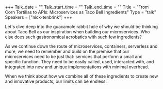 +++
Talk_date = ""
Talk_start_time = ""
Talk_end_time = ""
Title = "From Corn Tortillas to APIs: Microservices as Taco Bell Ingredients"
Type = "talk"
Speakers = ["nick-tenbrink"]
+++

Let's dive deep into the guacamole rabbit hole of why we should be thinking about Taco Bell as our inspiration when building our microservices. Who else does such gastronomical acrobatics with such few ingredients?

As we continue down the route of microservices, containers, serverless and more, we need to remember and build on the premise that our microservices need to be just that: services that perform a small and specific function. They need to be easily called, used, interacted with, and integrated into new and unique implementations with minimal overhead.

When we think about how we combine all of these ingredients to create new and innovative products, our limits can be endless.

